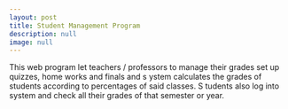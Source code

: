 ```yaml
---
layout: post
title: Student Management Program
description: null
image: null
---
```

This web program let teachers /
professors to manage their grades set up quizzes, home works and finals and s
ystem calculates the grades of students according to percentages of said classes. S
tudents also log into system and check all their grades of that semester or year.
